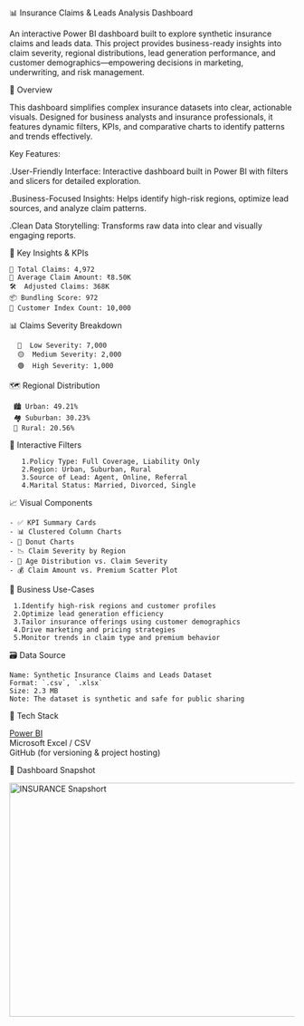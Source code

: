 📊 Insurance Claims & Leads Analysis Dashboard

An interactive Power BI dashboard built to explore synthetic insurance claims and leads data. This project provides business-ready insights into claim severity, regional distributions, lead generation performance, and customer demographics—empowering decisions in marketing, underwriting, and risk management.



 📝 Overview

This dashboard simplifies complex insurance datasets into clear, actionable visuals. Designed for business analysts and insurance professionals, it features dynamic filters, KPIs, and comparative charts to identify patterns and trends effectively.

Key Features:

.User-Friendly Interface: Interactive dashboard built in Power BI with filters and slicers for detailed exploration.

.Business-Focused Insights: Helps identify high-risk regions, optimize lead sources, and analyze claim patterns.

.Clean Data Storytelling: Transforms raw data into clear and visually engaging reports.

 🌟 Key Insights & KPIs

    📌 Total Claims: 4,972  
    💸 Average Claim Amount: ₹8.50K  
    🛠  Adjusted Claims: 368K  
    📦 Bundling Score: 972  
    🧾 Customer Index Count: 10,000  



  📊 Claims Severity Breakdown

      🔴  Low Severity: 7,000  
      🟡  Medium Severity: 2,000  
      🟢  High Severity: 1,000  

 

   🗺 Regional Distribution

     🏙 Urban: 49.21%  
     🏘 Suburban: 30.23%  
     🌾 Rural: 20.56%  



   🧩 Interactive Filters

       1.Policy Type: Full Coverage, Liability Only  
       2.Region: Urban, Suburban, Rural  
       3.Source of Lead: Agent, Online, Referral  
       4.Marital Status: Married, Divorced, Single  



  📈 Visual Components

     
    - ✅ KPI Summary Cards  
    - 📊 Clustered Column Charts  
    - 🍩 Donut Charts  
    - 📉 Claim Severity by Region  
    - 🎯 Age Distribution vs. Claim Severity  
    - 💰 Claim Amount vs. Premium Scatter Plot



 💼 Business Use-Cases

     1.Identify high-risk regions and customer profiles  
     2.Optimize lead generation efficiency  
     3.Tailor insurance offerings using customer demographics  
     4.Drive marketing and pricing strategies  
     5.Monitor trends in claim type and premium behavior  



   🗃 Data Source

    Name: Synthetic Insurance Claims and Leads Dataset  
    Format: `.csv`, `.xlsx`  
    Size: 2.3 MB  
    Note: The dataset is synthetic and safe for public sharing



  🧠 Tech Stack

 [Power BI](https://powerbi.microsoft.com/)  
 Microsoft Excel / CSV  
 GitHub (for versioning & project hosting)


   📸 Dashboard Snapshot

 <img width="743" height="413" alt="INSURANCE Snapshort" src="https://github.com/user-attachments/assets/eebc2d39-a2b2-40db-a4b6-37686eb2ad72" />


